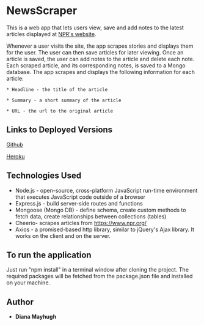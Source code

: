 # NewsScraper

This is a web app that lets users view, save and add notes to the latest articles displayed at [NPR's website](https://www.npr.org/).

Whenever a user visits the site, the app scrapes stories and displays them for the user. The user can then save articles for later viewing. Once an article is saved, the user can add notes to the article and delete each note. Each scraped article, and its corresponding notes, is saved to a Mongo database. The app scrapes and displays the following information for each article:

    * Headline - the title of the article

    * Summary - a short summary of the article

    * URL - the url to the original article

## Links to Deployed Versions

[Github](https://github.com/mayhugh82/NewsScraper)

[Heroku](https://newsscraper-npr.herokuapp.com/)

## Technologies Used
* Node.js - open-source, cross-platform JavaScript run-time environment that executes JavaScript code outside of a browser
* Express.js - build server-side routes and functions
* Mongoose (Mongo DB) - define schema, create custom methods to fetch data, create relationships between collections (tables)
* Cheerio- scrapes articles from https://www.npr.org/
* Axios - a promised-based http library, similar to jQuery's Ajax library. It works on the client and on the server.

## To run the application

Just run "npm install" in a terminal window after cloning the project. The required packages will be fetched from the package.json file and installed on your machine.

## Author
* **Diana Mayhugh**